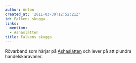 ```yaml
---
author: Anton
created_at: '2011-03-30T12:52:21Z'
id: Falkens skugga
links:
  mention:
  - Ashaslätten
title: Falkens skugga
---
```


Rövarband som härjar på [Ashaslätten] och lever på att plundra handelskaravaner.

  [Ashaslätten]: Ashaslätten
